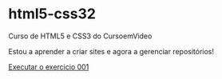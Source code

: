 # html5-css32
Curso de HTML5 e CSS3 do CursoemVideo

Estou a aprender a criar sites e agora a gerenciar repositórios!

<a href="https://govedarski-roldao.github.io/html5-css32/exercicios/ex001/ex001/index.html"> Executar o exercicio 001 </a>
 
